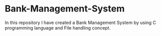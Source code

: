 # Bank-Management-System
In this repository I have created a Bank Management System by using C programming language and File handling concept.
